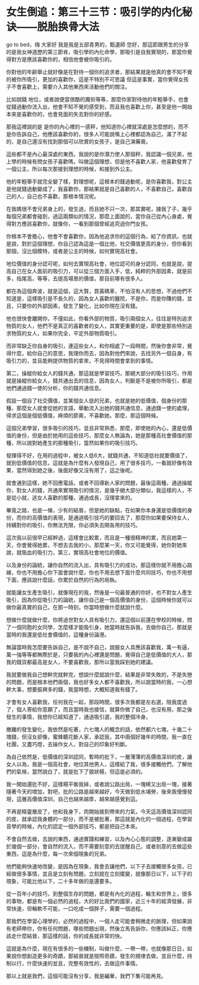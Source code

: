 # 女生倒追：第三十三节：吸引学的内化秘诀——脱胎换骨大法

 go to bed，嗨 大家好 我是我是五部青男的，甄遺師 您好，那這節跟男生的分享的是我女神道歷的第三節肯，吸引學的內化命學，那吸引是自我實現的，那當你覺得對方是應該喜歡你的，相信他會被你吸引的。

你對他的年齡舉止就好像是在對待一個你的追求者，那結果就是他真的會不知不覺的被你所吸引，更加的喜歡你，這是不特別不可思議 但這是事實，當你覺得女孩子不會喜歡上，需要介入其他東西來活動他們的關注。

比如說錢 地位，或者說便當很酷的魔術等等，那麼你家對待他的年輕舉手，也會從錢過動你流入出，他會不知不覺的感受到，而且我也喜歡上你，甚至是他一開始本來是喜歡你的，也會見面的失去對你的好感。

那我這裡說的是 是你的內心裡的一感秤，他知道你心裡就深處是怎麼想的，而不是你告訴自己，他應該喜歡你的，很多人可能說嘴上心裡都認為自己，滿了不起的，是自己還沒有找到那個可以欣賞的女孩子，是自己演藥膏。

這些都不是內心最深處的東西，我說的是你潛力使人那個秤，我認識一個兄弟，他上學的時候有問女孩子喜歡嗎，叫做這個理想，但是他不喜歡人家，他喜歡發育了一個公主，所以每次那接到理想的時候，和接到外公主。

他的年輕舉手就完全變了樣，對理想呢，這根本的錢過動呢，是你喜歡我，對公主是他就錢過動變成了，我喜歡你，那結果就是自己喜歡的人，不喜歡自己，喜歡自己的人，自己也不喜歡，那根本情況呢。

在我媽很不會兄弟身上的，發生過，而且她不只一次，那其實呢，據我了子，幾乎每個兄弟都會碰到，過這兩類似的情況，那麼上面說的，當你自己從內心身處，覺得對方應該喜歡你，就像你，一看到那個曾經追究過你門女孩。

你根本不會擔心，他會不會喜歡你，因為他追求你的這個行為，給了你資訊，也就是說，對於這個理想，你自己認為這是一個比他，社交價值更高的身分，但你看到那個，沒比個模特，或者是公主的時候，如何實現高社會。

地位價值的身分認可呢，如何去實現高社會，地位認可的身分認同，也就是說，提高自己在女人面前的吸引力，可以從三個方面入手，低，純粹的外部因素，就是前多，指尾高，等等，去提高場景的價值，那目前哪有很多人。

都在為這個奔波，就是這個，這大賢，買黃碼車，不怕沒有人的思想，不過他們不知道是，這樣吸引是不長久的，因為女人喜歡的醫院，不是你，而是你賺的錢，並且，只要你的外部因素，發生了變化，比如你現在沒有錢。

他也很快會離開你，不僅如此，你看外部的物質，吸引兩個女人，往往是特別追求物質的女人，他們不是真正的喜歡者的女人，其實更重要的是，即使是那些特別追求物質的女人，如果你完全，平定外部物質吸引。

而非常缺乏你自身的吸引，連這些女人，和你相處了一段時間，然後你會非常，覺得什麼，給你自己的意思，我理你而去，因為對他們來說，去找另外一個自身，有吸引力的，並且能夠提供物質的拿來，不見得時間會拿到的事情。

第二，操縱你給女人的錢共通，那這就是學習技巧，那絕大部分的吸引技巧，作用就是操縱你給女人，錢共通出去的信息，因為女人，判斷是不是被你所吸引，都是他們通過錢一使的分析，你的錢共通信息。

假設一個自了社交價值，並某個女人低的兄弟，也就是她的低價值，個身份的那種，那麼女人就會從她的言語，舉動流入出她的錢共通信息，通過錢一使的處理，得求這個是個低價值，麻煩的節奧，不喜歡她，那麼，那這個時候。

這個兄弟學習，很多吸引的技巧，並且非常熟悉，那麼，即使她的內心，還是低價值的身份，但是由於她用的這些技巧，那麼女人無論為，她是那種高社會價值的那種，所以說對她產生的那種吸引，當然如果你的吸引技巧。

發揮得不好，在用的過程中，被女人低6大，就錢共通，不知道低社就要價值了，就到低價值的信息，這就是為什麼有人發現自己，用了很多技巧，一看就好像有效果，當然得到她之後，後面好像又沒有用了，這之後呢。

就會通到這樣，她不回應電話，或者不回導新人家的問題，最後這兩種，通過操縱你，對女人的錢，共通來實現吸引的情況，是幾乎絕大部分類似，我這樣的人，不是從小就，逃女人喜歡的那種，通過成長，沒理拿來的。

畢竟之路，也是一條，少有的結晉，但是她的缺點，在如果你本身還是低價值的身份，而你的高價值的表現，是通過吸引技巧的要回去了，那麼你如果要保持女人，持續對你的吸引，你無法充限，你必須失去開各用的技巧。

這次我以前很早已經幹過，這樣會比較累，而且是一種很精神的累，而且她第一天，你會覺得她累，不想去去我的小，那麼某一天，你又可能覺得，她你對她來說，就吸血的吸引力，第三，實現高社會地位的價值。

以及身份的論統，讓你自然的流入出，具有吸引力的成功，那這樣你就不用擔心路線，你也不用擔心你下面會說什麼，你也不用去想下面什麼共同技巧，你也不用想下面，應該說什麼話，你累於自然的行為的局執。

就能讓女生產生吸引，就像現在的我，然後是一句最普通的你好，也不對女人產生吸引，因為你從吸引力的論統，讓你自己是一個高價值的身份，這個時候你就可以做你最真實的自己，在那一時刻，你當時想做什麼就說什麼。

想做什麼就做什麼，你將過世對女人具有吸引力，還這個以前還在學校的時候，問了一個同胞的女同學，怎麼樣才能吸引身，她當時就告訴我，去做你自己，那就是當時的我還是低社會價值的，這種身份論港。

無論當時我怎麼要告訴自己，是不說不自己，說服女人具應該喜歡我，萬一有逼，萬一強等等都無際於是，只要我的內心裡還是問題，覺得自己是低價值的大人，那我的錢貨都最高是女人，不要喜歡我，那所以當我踩到她的建議。

我就要做我自己想幹完就幹完，想說什麼就說什麼，結果是非常失敗的，不是失戀的問題，而是根本他們兩個，我也好多女人都不喜歡我，所以說當時的我，一心想幹大事，想要振興多的錢，我當時想，大概知道我有錢了。

才會有女人喜歡我，任何我在一起，那段時間，很多次我都是左右選，陪我度過了，個人寄給你意願了，而且當時我也接信，就算你做了自己，也沒有用，那之後發生的事情，我想你已經知道了，通過吸引選，我的整個冷身。

撤離的發生變化，我依然是吃著，六七塊人的概念的話，依然都六七塊，十幾二十塊錢，但沒女卻像，蜜蜂聽花斷人家，承認我，其中兩個好幾年的時間，我一直在社團，又盡巧燈，去操作女人，對自己的印象好判斷。

為自己依然是，低價值的深圳認同，暫時的批下，一層薄薄的高價值深圳的皮，讓女人以為，我是一個高社會，地位其他男人，這樣給了我，很多接觸他們，了解他們的氣候，當然說白了，就是批下了狼狀楊，但這是必須的。

我一開始還批不好，這樣楊平衡我掉，或者說公路出局，一塊稀又出局一塊，接著隨著今天的增加，對吧，批的公路是越來越好，今天做到低水埔勞，後來我慢慢發現，這層高價值深圳，自己也越來越厚，越來越感覺到這。

不再是精靈層皮了，他和我身下，肉開始接到帶來的力氣，今天這高價值深圳認同的皮，就承認我身體的一部分，而不是被批著，那這就是內化的一個過程，在學習音學的時候，內化的認定一個外部技巧，都是把自己本來。

不會自然去做，去說的東西，通過實踐和練習，以及內心心態的調整，逐漸變成屬於幾個一部分，會自然的流入，而不需要刻意的去提醒自己，或者刻意的去做這些東西，這是為什麼，每一次來個現象的兄弟。

他們能夠快速地改變，是因為在現象，我會去讓他們，以下子去接觸很多女孩，已經做很多事情，並且是立刻有問題，立刻就在立刻擺變，就像那日以下，以下子的現象，可能比他以下，二十多年做的是還要多。

從一百年小的技巧，到整個生存的問題，都是有內化的過程，輪生和世界上，很多的事物，都是有一個必然的過程，大的好比我們的國家，近三十年的經濟發展，非常快速，但輪軟不可能，一口吃成一個胖子，需要一個過程。

那我們在學習心理學的，必然的過程中，一個人走可能會稍微走的脈理，但如果說有老師帶你，你有任何問題，哪些問題出現，然後立馬告訴你，你應該糾正，你應該走什麼結晉，那這樣的話，你的成長就非常的快。

這就是為什麼，現在有很多的一些機制，叫做什麼，一帶一帶，也就像那日日，如果說你想創造更多的奇蹟，那結晉就是按照奇蹟，發生的規律去做，並且什麼，持制以行，什麼快速的並且，完整有效性的，去做這件事情。

那以上就是我們，這個可能沒有分享，我是編華，我們下集可能再見。